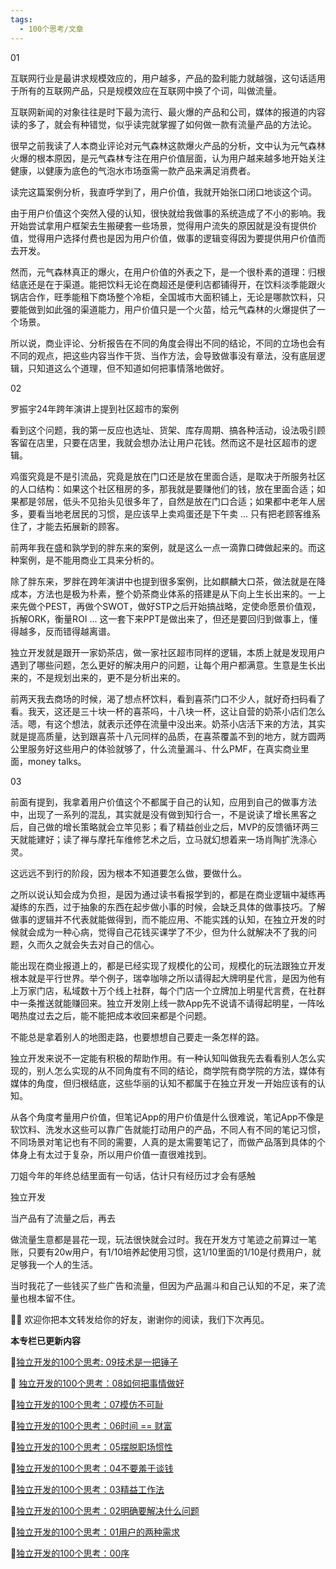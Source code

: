 ```yaml
---
tags:
  - 100个思考/文章
---
```


01 

互联网行业是最讲求规模效应的，用户越多，产品的盈利能力就越强，这句话适用于所有的互联网产品，只是规模效应在互联网中换了个词，叫做流量。

互联网新闻的对象往往是时下最为流行、最火爆的产品和公司，媒体的报道的内容读的多了，就会有种错觉，似乎读完就掌握了如何做一款有流量产品的方法论。 

很早之前我读了人本商业评论对元气森林这款爆火产品的分析，文中认为元气森林火爆的根本原因，是元气森林专注在用户价值层面，认为用户越来越多地开始关注健康，以健康为底色的气泡水市场亟需一款产品来满足消费者。

读完这篇案例分析，我直呼学到了，用户价值，我就开始张口闭口地谈这个词。

由于用户价值这个突然入侵的认知，很快就给我做事的系统造成了不小的影响。我开始尝试拿用户框架去生搬硬套一些场景，觉得用户流失的原因就是没有提供价值，觉得用户选择付费也是因为用户价值，做事的逻辑变得因为要提供用户价值而去开发。

然而，元气森林真正的爆火，在用户价值的外表之下，是一个很朴素的道理：归根结底还是在于渠道。能把饮料无论在商超还是便利店都铺得开，在饮料淡季能跟火锅店合作，旺季能租下商场整个冷柜，全国城市大面积铺上，无论是哪款饮料，只要能做到如此强的渠道能力，用户价值只是一个火苗，给元气森林的火爆提供了一个场景。

所以说，商业评论、分析报告在不同的角度会得出不同的结论，不同的立场也会有不同的观点，把这些内容当作干货、当作方法，会导致做事没有章法，没有底层逻辑，只知道这么个道理，但不知道如何把事情落地做好。


02

罗振宇24年跨年演讲上提到社区超市的案例

看到这个问题，我的第一反应也选址、货架、库存周期、搞各种活动，设法吸引顾客留在店里，只要在店里，我就会想办法让用户花钱。然而这不是社区超市的逻辑。

鸡蛋究竟是不是引流品，究竟是放在门口还是放在里面合适，是取决于所服务社区的人口结构：如果这个社区租房的多，那我就是要赚他们的钱，放在里面合适；如果都是邻居，低头不见抬头见很多年了，自然是放在门口合适；如果都中老年人居多，要看当地老居民的习惯，是应该早上卖鸡蛋还是下午卖 ... 只有把老顾客维系住了，才能去拓展新的顾客。

前两年我在盛和孰学到的胖东来的案例，就是这么一点一滴靠口碑做起来的。而这种案例，是不能用商业工具来分析的。

除了胖东来，罗胖在跨年演讲中也提到很多案例，比如麒麟大口茶，做法就是在降成本，方法也是极为朴素，整个奶茶商业体系的搭建是从下向上生长出来的。一上来先做个PEST，再做个SWOT，做好STP之后开始搞战略，定使命愿景价值观，拆解ORK，衡量ROI ... 这一套下来PPT是做出来了，但还是要回归到做事上，懂得越多，反而错得越离谱。

独立开发就是跟开一家奶茶店，做一家社区超市同样的逻辑，本质上就是发现用户遇到了哪些问题，怎么更好的解决用户的问题，让每个用户都满意。生意是生长出来的，不是规划出来的，更不是分析出来的。

前两天我去商场的时候，渴了想点杯饮料，看到喜茶门口不少人，就好奇扫码看了看。我天，这还是三十块一杯的喜茶吗，十八块一杯，这让自营的奶茶小店们怎么活。嗯，有这个想法，就表示还停在流量中没出来。奶茶小店活下来的方法，其实就是提高质量，达到跟喜茶十八元同样的品质，在喜茶覆盖不到的地方，就方圆两公里服务好这些用户的体验就够了，什么流量漏斗、什么PMF，在真实商业里面，money talks。

03

前面有提到，我拿着用户价值这个不都属于自己的认知，应用到自己的做事方法中，出现了一系列的混乱，其实就是没有做到知行合一，不是说读了增长黑客之后，自己做的增长策略就会立竿见影；看了精益创业之后，MVP的反馈循环两三天就能建好；读了禅与摩托车维修艺术之后，立马就幻想着来一场肖陶扩洗涤心灵。

这远远不到行的阶段，因为根本不知道要怎么做，要做什么。

之所以说认知会成为负担，是因为通过读书看报学到的，都是在商业逻辑中凝练再凝练的东西，过于抽象的东西在起步做小事的时候，会缺乏具体的做事技巧。了解做事的逻辑并不代表就能做得到，而不能应用、不能实践的认知，在独立开发的时候就会成为一种心病，觉得自己花钱买课学了不少，但为什么就解决不了我的问题，久而久之就会失去对自己的信心。

能出现在商业报道上的，都是已经实现了规模化的公司，规模化的玩法跟独立开发根本就是平行世界。举个例子，瑞幸咖啡之所以请得起大牌明星代言，是因为他有上万家门店，私域数十万个线上社群，每个门店一个立牌加上明星代言费，在社群中一条推送就能赚回来。独立开发刚上线一款App先不说请不请得起明星，一阵吆喝热度过去之后，能不能把成本收回来都是个问题。

不能总是拿着别人的地图走路，也要想想自己要走一条怎样的路。







独立开发来说不一定能有积极的帮助作用。有一种认知叫做我先去看看别人怎么实现的，别人怎么实现的从不同角度有不同的结论，商学院有商学院的方法，媒体有媒体的角度，但归根结底，这些华丽的认知不都属于在独立开发一开始应该有的认知。



从各个角度考量用户价值，但笔记App的用户价值是什么很难说，笔记App不像是软饮料、洗发水这些可以靠广告就能打动用户的产品，不同人有不同的笔记习惯，不同场景对笔记也有不同的需要，人真的是太需要笔记了，而做产品落到具体的个体身上有太过于复杂，所以用户价值一直很难找到。











刀姐今年的年终总结里面有一句话，估计只有经历过才会有感触






独立开发


当产品有了流量之后，再去





做流量生意都是昙花一现，玩法很快就会过时。我在开发方寸笔迹之前算过一笔账，只要有20w用户，有1/10培养起使用习惯，这1/10里面的1/10是付费用户，就足够我一个人的生活。


  

当时我花了一些钱买了些广告和流量，但因为产品漏斗和自己认知的不足，来了流量也根本留不住。




💁‍♂️ 欢迎你把本文转发给你的好友，谢谢你的阅读，我们下次再见。

  

**本专栏已更新内容**

📨[独立开发的100个思考: 09技术是一把锤子](https://mp.weixin.qq.com/s?__biz=MjM5ODc5NjQyOQ==&mid=2649888765&idx=1&sn=1850ebd96d8dda069bb6a241af0f34c2&chksm=bec3fa1f89b47309da2ace23e68c0b9d4f14aed30d2f4788731275315b62e83f77426634e2d4&token=938292604&lang=zh_CN#rd)

📨 [独立开发的100个思考：08如何把事情做好](https://mp.weixin.qq.com/s?__biz=MjM5ODc5NjQyOQ==&mid=2649888744&idx=1&sn=1a4facc30be91ffb676030c052ff5ec2&chksm=bec3fa0a89b4731c5160354c2d0f55f84bbadc247d70d6c04f9d3490611addfbe7b5e7301b04&token=1795049672&lang=zh_CN&scene=21#wechat_redirect)

📨[独立开发的100个思考：07模仿不可耻](http://mp.weixin.qq.com/s?__biz=MjM5ODc5NjQyOQ==&mid=2649888736&idx=1&sn=36fb5833de8cfb8a63f6ac39d283ca25&chksm=bec3fa0289b47314917ca399dfd4484730cd86852434728160668c108168e6fff1a874f3ef39&scene=21#wechat_redirect)

📨[独立开发的100个思考：06时间 == 财富](http://mp.weixin.qq.com/s?__biz=MjM5ODc5NjQyOQ==&mid=2649888718&idx=1&sn=5ff99c5f130c7533cc76cd9691725e2f&chksm=bec3fa2c89b4733aa4d3d264aa8ccf1c3b26d07427fd04bb141d840c2428ec05cc978361da19&scene=21#wechat_redirect)

📨[独立开发的100个思考：05摆脱职场惯性](http://mp.weixin.qq.com/s?__biz=MjM5ODc5NjQyOQ==&mid=2649888713&idx=1&sn=17a535dfdc72120fe05205af791e223e&chksm=bec3fa2b89b4733d882907d1fe8a288688ec50581112578f7a77ed2cec0ae0f15ba51a34d4c4&scene=21#wechat_redirect)

📨[独立开发的100个思考：04不要羞于谈钱](http://mp.weixin.qq.com/s?__biz=MjM5ODc5NjQyOQ==&mid=2649888708&idx=1&sn=53f59c6836c129b72fd5dddae14493ef&chksm=bec3fa2689b4733020088f0f27e3a162e687c12549af0262d38f48770409450ba99c835fcf6f&scene=21#wechat_redirect)

📨[独立开发的100个思考：03精益工作法](http://mp.weixin.qq.com/s?__biz=MjM5ODc5NjQyOQ==&mid=2649888703&idx=1&sn=55a0f1548bbe7340d4800affba77ed22&chksm=bec3fa5d89b4734b67feba668e9416a242761b6fea495836a88cd876d5edbb5fbfa9d6f1e57e&scene=21#wechat_redirect)

📨[独立开发的100个思考：02明确要解决什么问题](http://mp.weixin.qq.com/s?__biz=MjM5ODc5NjQyOQ==&mid=2649888697&idx=1&sn=ced837ec4faec143269e4b99636685ae&chksm=bec3fa5b89b4734d4ddfb3dc795407268c40693ef5163e277f6495af5da8d36fee603e758b2a&scene=21#wechat_redirect)

📨[独立开发的100个思考：01用户的两种需求](http://mp.weixin.qq.com/s?__biz=MjM5ODc5NjQyOQ==&mid=2649888692&idx=1&sn=4b4f4faad22ad7454ba10355a5c756a8&chksm=bec3fa5689b47340269d3112d162d1a919353e6fa4ca04d4fa38bb017e50b93afedbbb4f342b&scene=21#wechat_redirect)

📨[独立开发的100个思考：00序](http://mp.weixin.qq.com/s?__biz=MjM5ODc5NjQyOQ==&mid=2649888687&idx=1&sn=c1a52fc73a9d69b000429f3f26c2b871&chksm=bec3fa4d89b4735b0e83f7574dc3a71ae0a7ebb29ba1ab7cc79a41a1695ff9a993b354966c82&scene=21#wechat_redirect)